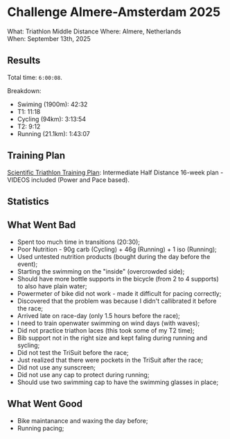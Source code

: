 # Challenge Almere-Amsterdam 2025

What: Triathlon Middle Distance
Where: Almere, Netherlands  
When: September 13th, 2025

## Results
Total time: `6:00:08`. 

Breakdown:
- Swiming (1900m): 42:32
- T1: 11:18
- Cycling (94km): 3:13:54
- T2: 9:12
- Running (21.1km): 1:43:07

## Training Plan

[Scientific Triathlon Training Plan](https://www.trainingpeaks.com/training-plans/triathlon/half-ironman/tp-157500/intermediate-half-distance-16-week-plan-videos-included-power-and-pace-based): Intermediate Half Distance 16-week plan - VIDEOS included (Power and Pace based).


## Statistics

## What Went Bad

- Spent too much time in transitions (20:30);
- Poor Nutrition - 90g carb (Cycling) + 46g (Running) + 1 iso (Running);
- Used untested nutrition products (bought during the day before the event);
- Starting the swimming on the "inside" (overcrowded side);
- Should have more bottle supports in the bicycle (from 2 to 4 supports) to also have plain water;
- Powermeter of bike did not work - made it difficult for pacing correctly;
- Discovered that the problem was because I didn't callibrated it before the race;
- Arrived late on race-day (only 1.5 hours before the race);
- I need to train openwater swimming on wind days (with waves);
- Did not practice triathon laces (this took some of my T2 time);
- Bib support not in the right size and kept faling during running and sycling;
- Did not test the TriSuit before the race;
- Just realized that there were pockets in the TriSuit after the race;
- Did not use any sunscreen;
- Did not use any cap to protect during running; 
- Should use two swimming cap to have the swimming glasses in place;

## What Went Good

- Bike maintanance and waxing the day before;
- Running pacing;

